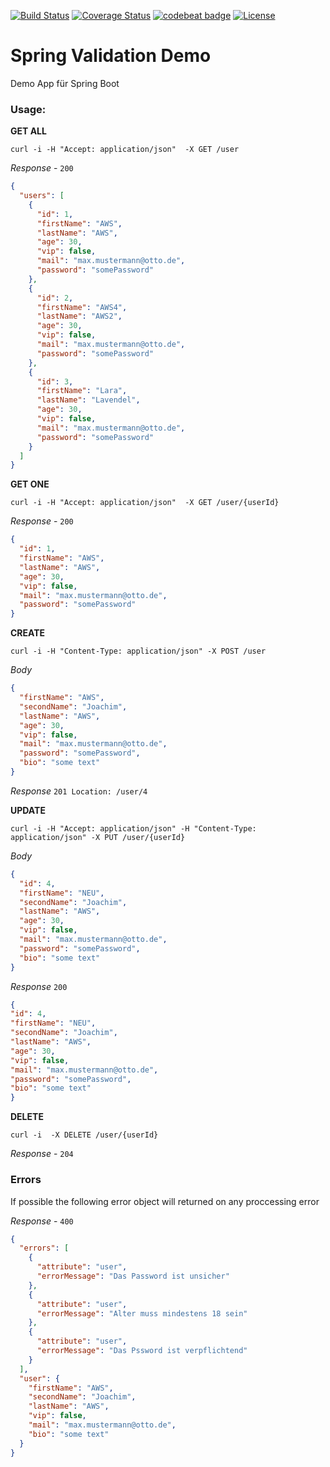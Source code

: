[![Build Status](https://travis-ci.org/Magystius/spring-val-demo.svg?branch=master)](https://travis-ci.org/Magystius/spring-val-demo)
[![Coverage Status](https://coveralls.io/repos/github/Magystius/spring-val-demo/badge.svg?branch=master)](https://coveralls.io/github/Magystius/spring-val-demo?branch=master)
[![codebeat badge](https://codebeat.co/badges/95aead95-65be-4bc4-874c-3faf22c04fbb)](https://codebeat.co/projects/github-com-magystius-spring-val-demo-master)
[![License](https://img.shields.io/github/license/magystius/spring-val-demo.svg)](https://github.com/magystius/spring-val-demo/blob/master/LICENSE.md)

# Spring Validation Demo

Demo App für Spring Boot

### Usage:

**GET ALL**
````
curl -i -H "Accept: application/json"  -X GET /user
````
_Response_ - `200`
````json
{
  "users": [
    {
      "id": 1,
      "firstName": "AWS",
      "lastName": "AWS",
      "age": 30,
      "vip": false,
      "mail": "max.mustermann@otto.de",
      "password": "somePassword"
    },
    {
      "id": 2,
      "firstName": "AWS4",
      "lastName": "AWS2",
      "age": 30,
      "vip": false,
      "mail": "max.mustermann@otto.de",
      "password": "somePassword"
    },
    {
      "id": 3,
      "firstName": "Lara",
      "lastName": "Lavendel",
      "age": 30,
      "vip": false,
      "mail": "max.mustermann@otto.de",
      "password": "somePassword"
    }
  ]
}
````

**GET ONE**
````
curl -i -H "Accept: application/json"  -X GET /user/{userId}
````
_Response_ - `200`
````json
{
  "id": 1,
  "firstName": "AWS",
  "lastName": "AWS",
  "age": 30,
  "vip": false,
  "mail": "max.mustermann@otto.de",
  "password": "somePassword"
}
````

**CREATE**
````
curl -i -H "Content-Type: application/json" -X POST /user
````
_Body_
````json
{
  "firstName": "AWS",
  "secondName": "Joachim",
  "lastName": "AWS",
  "age": 30,
  "vip": false,
  "mail": "max.mustermann@otto.de",
  "password": "somePassword",
  "bio": "some text"
}
````
_Response_ `201 Location: /user/4`

**UPDATE**
````
curl -i -H "Accept: application/json" -H "Content-Type: application/json" -X PUT /user/{userId}
````
_Body_
````json
{
  "id": 4,
  "firstName": "NEU",
  "secondName": "Joachim",
  "lastName": "AWS",
  "age": 30,
  "vip": false,
  "mail": "max.mustermann@otto.de",
  "password": "somePassword",
  "bio": "some text"
}
````
_Response_ `200`
````json
{
"id": 4,
"firstName": "NEU",
"secondName": "Joachim",
"lastName": "AWS",
"age": 30,
"vip": false,
"mail": "max.mustermann@otto.de",
"password": "somePassword",
"bio": "some text"
}
````
**DELETE**
````
curl -i  -X DELETE /user/{userId}
````
_Response_ - `204`

### Errors
If possible the following error object will returned on any proccessing error

_Response_ - `400`
````json
{
  "errors": [
    {
      "attribute": "user",
      "errorMessage": "Das Password ist unsicher"
    },
    {
      "attribute": "user",
      "errorMessage": "Alter muss mindestens 18 sein"
    },
    {
      "attribute": "user",
      "errorMessage": "Das Pssword ist verpflichtend"
    }
  ],
  "user": {
    "firstName": "AWS",
    "secondName": "Joachim",
    "lastName": "AWS",
    "vip": false,
    "mail": "max.mustermann@otto.de",
    "bio": "some text"
  }
}
````